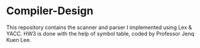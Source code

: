 # Compiler-Design
This repository contains the scanner and parser I implemented using Lex & YACC.
HW3 is done with the help of symbol table, coded by Professor Jenq Kuen Lee.
